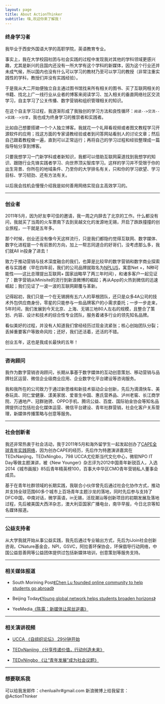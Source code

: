 ```yaml
---
layout: page
title: About ActionThinker
subtitle: 嗨,欢迎你来了解我！
---
```


### 终身学习者
我毕业于西安外国语大学的高职学院，英语教育专业。

事实上，我在大学校园社团与社会实践的过程中发现我对其他的学科领域更感兴趣，尤其是新兴的且国内还没有一所大学有这个学科的新媒体，因为这个行业还并未成气候，所以国内也没有什么可以学习的教材乃至可以学习的教授（非常注重实践性的学科，教授们并没有实践经验）。

于是我从大二开始便独立自主通过图书馆找来所有相关的图书、买了互联网相关的书籍、找北上广一线行业从业者的博客来阅读学习、加入相关的垂直网络社区交流学习，自主学习了公关传播、数字营销和组织管理相关的知识。

在这个自主学习过程，我逐渐形成了我独创的学习方法和良性循环：`阅读-->交流-->实践-->分享`，我也成为终身学习的推崇者和实践者。

比如自己想要搭建一个个人独立博客。我就花一个礼拜看视频或者图文教程学习开源软件的应用；找这方面的专家请教经验或者到问答网站看别人的讨论文章；然后自己跟着教程做一遍，直到可以正常运行；再将自己的学习过程和经验整理成一篇指导帖分享到博客。

只要我想学习一门新学科或者新知识，我都可以借助互联网渠道找到我想学的知识、跟随行业先锋实践者学习、向世界顶尖智库学习。这样的学习并不受限于你的出生背景、你所在的地域条件、乃至你的大学排名有关，只和你的学习欲望、学习目标、学习韧劲、还有方法有关。

以后我会找机会慢慢介绍我是如何善用网络实现自主高效学习的。

---

### 创业者
2011年5月，因为好友李可佳的邀请，我一周之内辞去了北京的工作。什么都没有问，我就买了当周的火车票南下去到吴越文化的发源地无锡，开启了跌跌撞撞的创业旅程，一干就是五年多。

那个时候，创业还没有像今天这样流行，只是我们都隐约觉得互联网、数字媒体、数字化进程是一个有前景的方向，加上一帮志同道合的好哥们，没考虑那么多，我们就All in投身了进去！

致力于推动营销与技术深度融合的我们，也算是比较早的数字营销和数字商业探索者与实践者（早在四年前，我们的公司品牌就取名为[NPLUS](http://www.nplusgroup.com)，寓意Net +，N种可能性——这比总理提出互联网+ 国家战略早了两三年时间），和诸多客户一起见证了：数字营销从Minisite的流行到新浪微博的崛起；再从App的火热到微信的迅速崛起；我们见证了一波一波的互联网颠覆与革新。

记得起初，我们只是一个在无锡拥有五六人的草根团队，还只是众多4A公司的技术外包供应商身份，零星的只能参与一些品牌客户的小需求委托；一步一步走来，5年时间，我们发展到今天北京、上海、无锡三地80人左右的规模，且整合了策划、内容、设计和技术的综合性专业团队，服务着诸多行业的领先知名品牌。

看似美好的过程，并没有人知道我们曾经经历过现金流紧张；核心创始团队分裂；丢掉重要客户等致命风险；还好，我们还活着，还活的不错。

创业五年，这也是我成长最快的五年！

---

### 咨询顾问
我作为数字营销咨询顾问，长期从事基于数字媒体的互动创意策划、移动营销与品牌社区运营、微信企业级商业应用、企业数字化平台建设等咨询服务。

我和我所在的公司致力于通过新思维和新技术驱动企业创新，先后为滴滴快车、美泰玩具、同仁堂健康、漾美家居、爱普生中国、惠氏营养品、泸州老窖、长江商学院、万通地产、冠群驰骋、OPPO手机、腾讯公益、百度、国际铂金协会等知名品牌提供过包括社会化媒体运营、微信平台建设、青年社群营销，社会化客户关系管理，新媒体传播策略与创意等服务。

---

### 社会创新者
我还非常热衷于社会活动，我于2011年5月和海外留学生一起发起创办了[CAPE全球青年实践网络](http://hicape.com)，因为创办CAPE的经历，先后作为特邀演讲嘉宾在TEDxNanjing，TEDxNingbo，798 UCCA尤伦斯当代文化中心，微软NPO IT Day等做主题演讲，被《New Younger》杂志评为2012中国青年新锐百人，入选2014《城市画报》85后青年精英榜100，百事大中华区CMO青年营销私人董事会成员。 

基于在青年社群领域的长期实践，我联合小伙伴曾先后通过社会化协作方式，推动并支持全球范围60多个城市上百场青年主题沙龙的落地，同时先后参与支持了DFC中国，中南对话，微学英语，in无锡，活现潮汕等创新项目的初期发展及落地过程，先后被美国大西洋杂志，澳大利亚国家广播电台，南华早报，今日北京等知名媒体报道。 

---

### 公益支持者
从大学我就开始从事公益实践，我先后通过专业输出方式，先后为iJoin社会创新咨询，CNature基金会，NPI，GSVC，阿拉善环保协会，环保倡导行动网络，中国公益慈善网等公益团体提供过包括新媒体培训，创意策划等服务支持。

---

### 相关媒体报道

- South Morining Post[《Chen Lu founded online community to help students go abroad》](www.scmp.com/news/china/article/1151911/chen-lu-founded-online-community-help-students-go-abroad)

- Beijing Today[《Young global network helps students broaden horizons》](beijingtoday.com.cn/2012/11/young-global-network-helps-students-broaden-horizons/)

- YeeMedia[《陈露：新媒体让屌丝逆袭》](mp.weixin.qq.com/s?__biz=MjM5NTAwODEwMA==&mid=203862141&idx=2&sn=f478a68ee8bdf805cf7587c65d06c91e&3rd=MzA3MDU4NTYzMw==&scene=6#rd)

 ---
 
### 相关演讲视频

- [UCCA 《自组织论坛》 29分钟开始](v.youku.com/v_show/id_XNTM4OTQ1MzYw.html?from=s1.8-1-1.2)

- [TEDxNanjing 《分享传递价值，行动创造未来》](v.youku.com/v_show/id_XNjQwNjE4MTAw.html)

- [TEDxNingbo 《让“青年发展”成为社会议题》](v.qq.com/boke/page/r/0/h/r0146isdzkh.html)

---

### 想要联系我

可以给我发邮件：chenluaihr#gmail.com
新浪微博上给我留言：@ActionThinker


